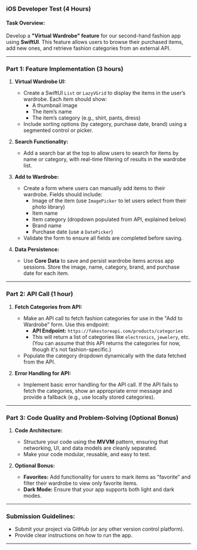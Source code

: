 ### iOS Developer Test (4 Hours)

#### Task Overview:
Develop a **"Virtual Wardrobe" feature** for our second-hand fashion app using **SwiftUI**. This feature allows users to browse their purchased items, add new ones, and retrieve fashion categories from an external API.

---

### Part 1: Feature Implementation (3 hours)

1. **Virtual Wardrobe UI:**
   - Create a SwiftUI `List` or `LazyVGrid` to display the items in the user’s wardrobe. Each item should show:
     - A thumbnail image
     - The item’s name
     - The item’s category (e.g., shirt, pants, dress)
   - Include sorting options (by category, purchase date, brand) using a segmented control or picker.

2. **Search Functionality:**
   - Add a search bar at the top to allow users to search for items by name or category, with real-time filtering of results in the wardrobe list.

3. **Add to Wardrobe:**
   - Create a form where users can manually add items to their wardrobe. Fields should include:
     - Image of the item (use `ImagePicker` to let users select from their photo library)
     - Item name
     - Item category (dropdown populated from API, explained below)
     - Brand name
     - Purchase date (use a `DatePicker`)
   - Validate the form to ensure all fields are completed before saving.

4. **Data Persistence:**
   - Use **Core Data** to save and persist wardrobe items across app sessions. Store the image, name, category, brand, and purchase date for each item.

---

### Part 2: API Call (1 hour)

1. **Fetch Categories from API:**
   - Make an API call to fetch fashion categories for use in the "Add to Wardrobe" form. Use this endpoint:
     - **API Endpoint:** `https://fakestoreapi.com/products/categories`
     - This will return a list of categories like `electronics`, `jewelery`, etc. (You can assume that this API returns the categories for now, though it's not fashion-specific.)
   - Populate the category dropdown dynamically with the data fetched from the API.

2. **Error Handling for API:**
   - Implement basic error handling for the API call. If the API fails to fetch the categories, show an appropriate error message and provide a fallback (e.g., use locally stored categories).

---

### Part 3: Code Quality and Problem-Solving (Optional Bonus)

1. **Code Architecture:**
   - Structure your code using the **MVVM** pattern, ensuring that networking, UI, and data models are cleanly separated.
   - Make your code modular, reusable, and easy to test.

2. **Optional Bonus:**
   - **Favorites:** Add functionality for users to mark items as "favorite" and filter their wardrobe to view only favorite items.
   - **Dark Mode:** Ensure that your app supports both light and dark modes.

---

### Submission Guidelines:
- Submit your project via GitHub (or any other version control platform).
- Provide clear instructions on how to run the app.

---